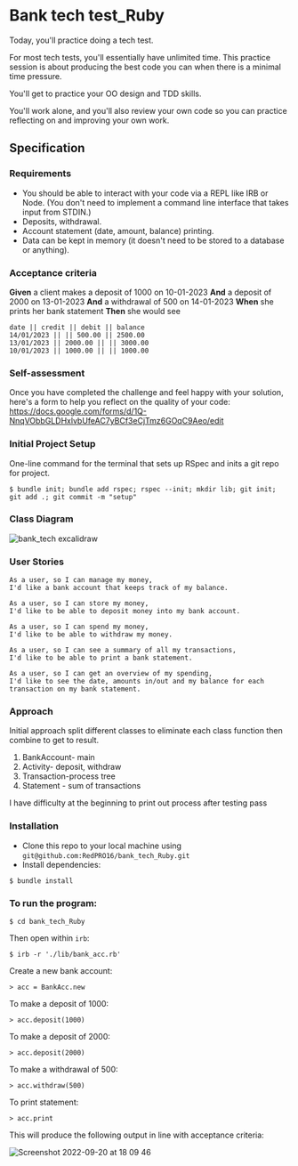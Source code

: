 # Bank tech test_Ruby

Today, you'll practice doing a tech test.

For most tech tests, you'll essentially have unlimited time.  This practice session is about producing the best code you can when there is a minimal time pressure.

You'll get to practice your OO design and TDD skills.

You'll work alone, and you'll also review your own code so you can practice reflecting on and improving your own work.

## Specification

### Requirements

* You should be able to interact with your code via a REPL like IRB or Node.  (You don't need to implement a command line interface that takes input from STDIN.)
* Deposits, withdrawal.
* Account statement (date, amount, balance) printing.
* Data can be kept in memory (it doesn't need to be stored to a database or anything).

### Acceptance criteria

**Given** a client makes a deposit of 1000 on 10-01-2023
**And** a deposit of 2000 on 13-01-2023
**And** a withdrawal of 500 on 14-01-2023
**When** she prints her bank statement
**Then** she would see

```
date || credit || debit || balance
14/01/2023 || || 500.00 || 2500.00
13/01/2023 || 2000.00 || || 3000.00
10/01/2023 || 1000.00 || || 1000.00
```

### Self-assessment

Once you have completed the challenge and feel happy with your solution, here's a form to help you reflect on the quality of your code: https://docs.google.com/forms/d/1Q-NnqVObbGLDHxlvbUfeAC7yBCf3eCjTmz6GOqC9Aeo/edit

### Initial Project Setup

One-line command for the terminal that sets up RSpec and inits a git repo for project.
```
$ bundle init; bundle add rspec; rspec --init; mkdir lib; git init; git add .; git commit -m "setup"
```
### Class Diagram
![bank_tech excalidraw](https://user-images.githubusercontent.com/40929562/191244359-939d833f-8719-4532-b511-327e3848f330.svg)

### User Stories
```
As a user, so I can manage my money, 
I'd like a bank account that keeps track of my balance.

As a user, so I can store my money, 
I'd like to be able to deposit money into my bank account.

As a user, so I can spend my money, 
I'd like to be able to withdraw my money. 

As a user, so I can see a summary of all my transactions,
I'd like to be able to print a bank statement. 

As a user, so I can get an overview of my spending, 
I'd like to see the date, amounts in/out and my balance for each transaction on my bank statement.
```
### Approach
Initial approach split different classes to eliminate each class function then combine to get to result.

1. BankAccount- main
2. Activity- deposit, withdraw
3. Transaction-process tree
4. Statement - sum of transactions

I have difficulty at the beginning to print out process after testing pass

### Installation

* Clone this repo to your local machine using `git@github.com:RedPRO16/bank_tech_Ruby.git`
* Install dependencies:
```
$ bundle install
```
### To run the program:
```
$ cd bank_tech_Ruby
```
Then open within `irb`:
```
$ irb -r './lib/bank_acc.rb'
```
Create a new bank account:
```
> acc = BankAcc.new
```
To make a deposit of 1000:
```
> acc.deposit(1000)
```
To make a deposit of 2000:
```
> acc.deposit(2000)
```
To make a withdrawal of 500:
```
> acc.withdraw(500)
```
To print statement:
```
> acc.print
```
This will produce the following output in line with acceptance criteria:

![Screenshot 2022-09-20 at 18 09 46](https://user-images.githubusercontent.com/40929562/191324416-eaa52f43-4b30-4a66-b920-7b0d6dce2737.png)
